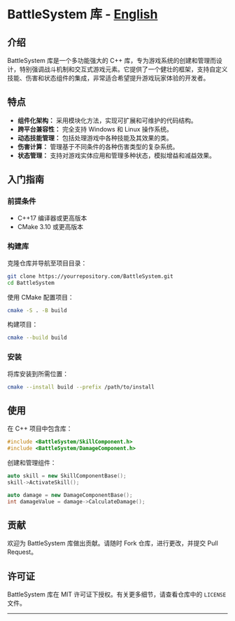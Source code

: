 
# BattleSystem 库 - [English](README.md)

## 介绍

BattleSystem 库是一个多功能强大的 C++ 库，专为游戏系统的创建和管理而设计，特别强调战斗机制和交互式游戏元素。它提供了一个健壮的框架，支持自定义技能、伤害和状态组件的集成，非常适合希望提升游戏玩家体验的开发者。

## 特点

- **组件化架构：** 采用模块化方法，实现可扩展和可维护的代码结构。
- **跨平台兼容性：** 完全支持 Windows 和 Linux 操作系统。
- **动态技能管理：** 包括处理游戏中各种技能及其效果的类。
- **伤害计算：** 管理基于不同条件的各种伤害类型的复杂系统。
- **状态管理：** 支持对游戏实体应用和管理多种状态，模拟增益和减益效果。

## 入门指南

### 前提条件

- C++17 编译器或更高版本
- CMake 3.10 或更高版本

### 构建库

克隆仓库并导航至项目目录：

```bash
git clone https://yourrepository.com/BattleSystem.git
cd BattleSystem
```

使用 CMake 配置项目：

```bash
cmake -S . -B build
```

构建项目：

```bash
cmake --build build
```

### 安装

将库安装到所需位置：

```bash
cmake --install build --prefix /path/to/install
```

## 使用

在 C++ 项目中包含库：

```cpp
#include <BattleSystem/SkillComponent.h>
#include <BattleSystem/DamageComponent.h>
```

创建和管理组件：

```cpp
auto skill = new SkillComponentBase();
skill->ActivateSkill();

auto damage = new DamageComponentBase();
int damageValue = damage->CalculateDamage();
```

## 贡献

欢迎为 BattleSystem 库做出贡献。请随时 Fork 仓库，进行更改，并提交 Pull Request。

## 许可证

BattleSystem 库在 MIT 许可证下授权。有关更多细节，请查看仓库中的 `LICENSE` 文件。

---

